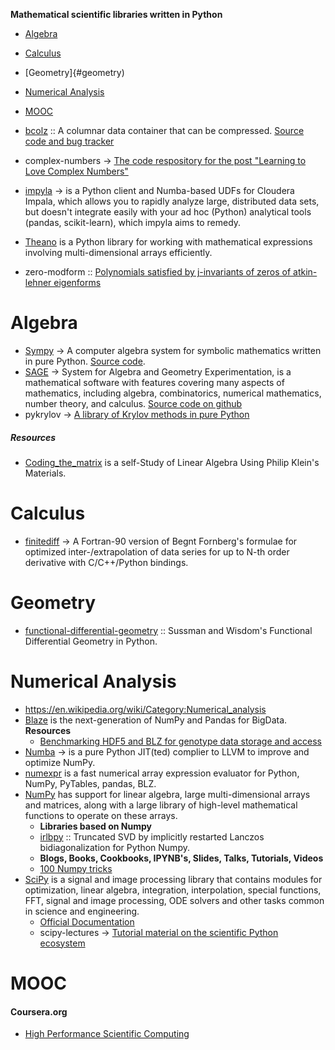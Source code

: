 **Mathematical scientific libraries written in Python**

- [Algebra](#algebra)
- [Calculus](#calculus)
- [Geometry]{#geometry)
- [Numerical Analysis](#numerical-analysis)
- [MOOC](#mooc)

- [bcolz](https://blosc.org) :: A columnar data container that can be compressed. [Source code and bug tracker](https://github.com/Blosc/bcolz)
- complex-numbers → [The code respository for the post "Learning to Love Complex Numbers"](https://github.com/j2kun/complex-numbers)
- [impyla](https://github.com/cloudera/impyla) → is a Python client and Numba-based UDFs for Cloudera Impala, which allows you to rapidly analyze large, distributed data sets, but doesn't integrate easily with your ad hoc (Python) analytical tools (pandas, scikit-learn), which impyla aims to remedy.
- [Theano](http://deeplearning.net/software/theano/) is a Python library for working with mathematical expressions involving multi-dimensional arrays efficiently. 
- zero-modform :: [Polynomials satisfied by j-invariants of zeros of atkin-lehner eigenforms](https://github.com/haochenuw/zero-modform)


# Algebra
* [Sympy](http://sympy.org/) → A computer algebra system for symbolic mathematics written in pure Python. [Source code](https://github.com/sympy/sympy).
* [SAGE](http://www.sagemath.org) → System for Algebra and Geometry Experimentation, is a mathematical software with features covering many aspects of mathematics, including algebra, combinatorics, numerical mathematics, number theory, and calculus. [Source code on github](https://github.com/sagemath/sage)
* pykrylov → [A library of Krylov methods in pure Python](http://dpo.github.com/pykrylov)

##### Resources
* [Coding_the_matrix](https://github.com/branner-courses/coding_the_matrix) is a self-Study of Linear Algebra Using Philip Klein's Materials.


# Calculus 
* [finitediff](https://github.com/bjodah/finitediff) → A Fortran-90 version of Begnt Fornberg's formulae for optimized inter-/extrapolation of data series for up to N-th order derivative with C/C++/Python bindings.


# Geometry
- [functional-differential-geometry](https://github.com/jtauber/functional-differential-geometry) :: Sussman and Wisdom's Functional Differential Geometry in Python.


# Numerical Analysis
- https://en.wikipedia.org/wiki/Category:Numerical_analysis
- [Blaze](http://blaze.pydata.org) is the next-generation of NumPy and Pandas for BigData.
   **Resources**
   * [Benchmarking HDF5 and BLZ for genotype data storage and access](http://nbviewer.ipython.org/gist/alimanfoo/67fdcf58e364763fd0b6/benchmark_hdf5_blz.ipynb)
- [Numba](http://numba.pydata.org/) → is a pure Python JIT(ted) complier to LLVM to improve and optimize NumPy.
- [numexpr](https://github.com/pydata/numexpr) is a fast numerical array expression evaluator for Python, NumPy, PyTables, pandas, BLZ.
- [NumPy](http://www.numpy.org) has support for linear algebra, large multi-dimensional arrays and matrices, along with a large library of high-level mathematical functions to operate on these arrays. 
   * **Libraries based on Numpy**
   * [irlbpy](https://github.com/bwlewis/irlbpy) :: Truncated SVD by implicitly restarted Lanczos bidiagonalization for Python Numpy.
   * __Blogs, Books, Cookbooks, IPYNB's, Slides, Talks, Tutorials, Videos__
   * [100 Numpy tricks](http://www.loria.fr/~rougier/teaching/numpy.100/index.html)
- [SciPy](http://www.scipy.org) is a signal and image processing library that contains modules for optimization, linear algebra, integration, interpolation, special functions, FFT, signal and image processing, ODE solvers and other tasks common in science and engineering.
   * [Official Documentation](http://www.scipy.org/docs.html)
   * scipy-lectures → [Tutorial material on the scientific Python ecosystem](http://scipy-lectures.github.io)

# MOOC
#### Coursera.org   
* [High Performance Scientific Computing](https://www.coursera.org/course/scicomp)


